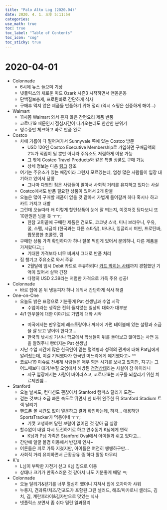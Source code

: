 ```yaml
---
title: "Palo Alto Log (2020.04)"
date: 2020. 4. 1. 오후 5:11:54
categories:
use_math: true
toc: true
toc_label: "Table of Contents"
toc_icon: "cog"
toc_sticky: true
---
```


# 2020-04-01
* Colonnade
  * 6시에 뉴스 들으며 기상
  * 넷플릭스의 새로운 미드 Ozark 시즌3 시작하면서 맨몸운동
  * 단백질보충제, 프로틴바로 간단하게 식사
  * 구매후 먹지 않은 제품들 반품하기 위해 정리 (역시 쇼핑은 신중하게 해야...)
* Walmart
  * 11시쯤 Walmart 와서 뜯지 않은 간편요리 제품 반품
  * 코로나19 때문인지 점심시간이 다가오는데도 한산한 분위기
  * 영수증만 체크하고 바로 반품 완료
* Costco
  * <a id="Costco_Membership"></a>차에 기름이 다 떨어져가서 Sunnyvale 쪽에 있는 Costco 방문
    * USD 120인 Costco Executive Membership로 가입하면 구매금액의 2%가 적립이 될 뿐만 아니라 주유소도 저렴하게 이용 가능
    * 그 밖에 Costco Travel Products와 같은 특별 상품도 구매 가능
    * 상세 정보는 다음 [링크](https://customerservice.costco.com/app/answers/detail/a_id/857/~/what-is-the-difference-between-each-type-of-membership%3F) 참조
  * 여기는 주유소가 있는 매장이라 그런지 모르겠는데, 엄청 많은 사람들이 입장 대기하고 있어서 당황
    * 그나마 다행인 점은 사람들이 알아서 사회적 거리를 유지하고 있다는 사실
  * Costco에서도 반품 필요한 상품이 있어서 2개 환불
  * 오늘은 많이 구매할 제품이 없을 것 같아서 가볍게 들어갈까 하다 혹시나 하고 카트 가지고 내방
  * 그런데 오늘따라 왜 이렇게 할인상품이 눈에 잘 띄는지, 이것저것 담다보니 또 10만원은 넘을 듯 ㅜㅜ;
    * 한참 고민끝에 구매한 제품은 건포도, 코코넛 스낵, 미니 브라우니, 우유, 꿀, 스팸, 시금치 (한국과는 다른 스타일), 바나나, 잉글리시 머핀, 프로틴바, 짭쪼름한 초콜렛, 껌
  * 구매한 상품 가격 확인하다가 하나 잘못 찍힌게 있어서 문의하니, 다른 제품을 가져왔다고;;;
    * 기대한 가격보다 너무 비싸서 그대로 반품 처리
  * 짐 챙기고 주유소로 와서 주유
    * 2월달에 임시 Debit 카드로 주유하려다 [카드 막히는 사태](/palo-alto-log-202002/#Card_Block)까지 경험했던 기억이 있어서 살짝 긴장
    * 다행히 USD 2.39라는 저렴한 가격으로 가득 주유 성공!
* Colonnade
  * 바로 집에 온 뒤 냉동피자 하나 데워서 간단하게 식사 해결
* <a id="One-on-One7"></a>One-on-One
  * 오늘도 밝은 표정으로 기분좋게 Pat 선생님과 수업 시작
    * 수업이라는 생각은 전혀 들지않는 일상의 대화가 대부분
  * <a id="April_Fool">4/1 만우절에 대한 이야기로 가볍게 대화 시작
    * 미국에서는 만우절에 레스토랑이나 까페에 가면 테이블에 있는 설탕과 소금을 잘 보고 넣어야 한다고...
    * 한국의 낚시성 기사나 학교에서 학생들이 뒤를 돌아보고 앉아있는 사연 등을 알려주니 빵터지는 Pat 선생님
  * 지난 수업 시간에 많은 한국인이 믿는 혈액형과 성격의 관계에 대해 Pat님에게 알려줬는데, 이걸 기억했다가 한국인 며느리에게 얘기했다고~ ^^
  * 코로나19 이슈로 전세계 사람들은 매우 힘든 시기를 보내고 있지만, 지구는 그 어느때보다 대기/수질 오염에서 해방된 [청정상태](https://www.clien.net/service/board/park/14778486)라는 사실이 참 아이러니
    * 지구 입장에서는 사람이 바이러스고, 코로나19는 지구를 되살리기 위한 치료제인셈...
* Stanford
  * 오늘 날씨도, 컨디션도 괜찮아서 Stanford 캠퍼스 달리기 도전~
  * 걷는 것보다 조금 빠른 속도로 뛰면서 한 바퀴 완주한 뒤 Stanford Stadium 트랙 달리기
  * 핸드폰 볼 시간도 없이 열운하고 결과 확인하는데, 허걱... 애용하던 SportsTracker가 먹통이네 ㅜㅜ;
    * 기껏 고생하며 달린 보람이 없어진 것 같아 급 실망
  * 할수없이 내일 다시 도전하기로 하고 연수동기 K님에게 연락
    * K님과 P님 가족은 Stanford Oval에서 아이들과 쉬고 있다고...
  * 간만에 얼굴 볼겸 이동해서 반갑게 인사~
  * 어른들은 피로 가득 지쳤지만, 아이들은 여전히 쌩쌩하구만...
  * 사회적 거리 유지하면서 근황공유 좀 하다 활동 마무리
* K's
  * L님이 부탁한 자전거 싣고 K님 집으로 이동
  * 상태나 크기가 만족스러운 것 같아서 나도 기분좋게 배달 ㅋ;
* Colonnade
  * 오늘 달리기&걷기를 너무 열심히 했더니 지쳐서 집에 오자마자 샤워
  * 누룽지, 견과류/치즈/건포도가 포함된 그린 샐러드, 해초/마카로니 샐러드, 김치, 김, 계란후라이&김자반으로 맛있는 식사
  * 넷플릭스 보면서 좀 쉬다 밀린 일과정리
